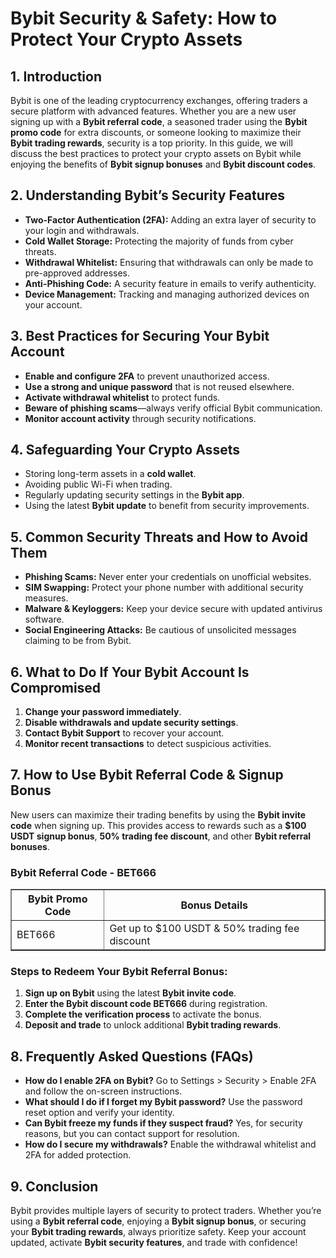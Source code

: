 <h1>Bybit Security & Safety: How to Protect Your Crypto Assets</h1>
<h2>1. Introduction</h2>
<p>Bybit is one of the leading cryptocurrency exchanges, offering traders a secure platform with advanced features. Whether you are a new user signing up with a <strong>Bybit referral code</strong>, a seasoned trader using the <strong>Bybit promo code</strong> for extra discounts, or someone looking to maximize their <strong>Bybit trading rewards</strong>, security is a top priority. In this guide, we will discuss the best practices to protect your crypto assets on Bybit while enjoying the benefits of <strong>Bybit signup bonuses</strong> and <strong>Bybit discount codes</strong>.</p>

<h2>2. Understanding Bybit’s Security Features</h2>
<ul>
    <li><strong>Two-Factor Authentication (2FA):</strong> Adding an extra layer of security to your login and withdrawals.</li>
    <li><strong>Cold Wallet Storage:</strong> Protecting the majority of funds from cyber threats.</li>
    <li><strong>Withdrawal Whitelist:</strong> Ensuring that withdrawals can only be made to pre-approved addresses.</li>
    <li><strong>Anti-Phishing Code:</strong> A security feature in emails to verify authenticity.</li>
    <li><strong>Device Management:</strong> Tracking and managing authorized devices on your account.</li>
</ul>

<h2>3. Best Practices for Securing Your Bybit Account</h2>
<ul>
    <li><strong>Enable and configure 2FA</strong> to prevent unauthorized access.</li>
    <li><strong>Use a strong and unique password</strong> that is not reused elsewhere.</li>
    <li><strong>Activate withdrawal whitelist</strong> to protect funds.</li>
    <li><strong>Beware of phishing scams</strong>—always verify official Bybit communication.</li>
    <li><strong>Monitor account activity</strong> through security notifications.</li>
</ul>

<h2>4. Safeguarding Your Crypto Assets</h2>
<ul>
    <li>Storing long-term assets in a <strong>cold wallet</strong>.</li>
    <li>Avoiding public Wi-Fi when trading.</li>
    <li>Regularly updating security settings in the <strong>Bybit app</strong>.</li>
    <li>Using the latest <strong>Bybit update</strong> to benefit from security improvements.</li>
</ul>

<h2>5. Common Security Threats and How to Avoid Them</h2>
<ul>
    <li><strong>Phishing Scams:</strong> Never enter your credentials on unofficial websites.</li>
    <li><strong>SIM Swapping:</strong> Protect your phone number with additional security measures.</li>
    <li><strong>Malware & Keyloggers:</strong> Keep your device secure with updated antivirus software.</li>
    <li><strong>Social Engineering Attacks:</strong> Be cautious of unsolicited messages claiming to be from Bybit.</li>
</ul>

<h2>6. What to Do If Your Bybit Account Is Compromised</h2>
<ol>
    <li><strong>Change your password immediately</strong>.</li>
    <li><strong>Disable withdrawals and update security settings</strong>.</li>
    <li><strong>Contact Bybit Support</strong> to recover your account.</li>
    <li><strong>Monitor recent transactions</strong> to detect suspicious activities.</li>
</ol>

<h2>7. How to Use Bybit Referral Code & Signup Bonus</h2>
<p>New users can maximize their trading benefits by using the <strong>Bybit invite code</strong> when signing up. This provides access to rewards such as a <strong>$100 USDT signup bonus</strong>, <strong>50% trading fee discount</strong>, and other <strong>Bybit referral bonuses</strong>.</p>

<h3>Bybit Referral Code - BET666</h3>
<table border="1">
    <tr>
        <th>Bybit Promo Code</th>
        <th>Bonus Details</th>
    </tr>
    <tr>
        <td>BET666</td>
        <td>Get up to $100 USDT & 50% trading fee discount</td>
    </tr>
</table>

<h3>Steps to Redeem Your Bybit Referral Bonus:</h3>
<ol>
    <li><strong>Sign up on Bybit</strong> using the latest <strong>Bybit invite code</strong>.</li>
    <li><strong>Enter the Bybit discount code BET666</strong> during registration.</li>
    <li><strong>Complete the verification process</strong> to activate the bonus.</li>
    <li><strong>Deposit and trade</strong> to unlock additional <strong>Bybit trading rewards</strong>.</li>
</ol>

<h2>8. Frequently Asked Questions (FAQs)</h2>
<ul>
    <li><strong>How do I enable 2FA on Bybit?</strong> Go to Settings > Security > Enable 2FA and follow the on-screen instructions.</li>
    <li><strong>What should I do if I forget my Bybit password?</strong> Use the password reset option and verify your identity.</li>
    <li><strong>Can Bybit freeze my funds if they suspect fraud?</strong> Yes, for security reasons, but you can contact support for resolution.</li>
    <li><strong>How do I secure my withdrawals?</strong> Enable the withdrawal whitelist and 2FA for added protection.</li>
</ul>

<h2>9. Conclusion</h2>
<p>Bybit provides multiple layers of security to protect traders. Whether you’re using a <strong>Bybit referral code</strong>, enjoying a <strong>Bybit signup bonus</strong>, or securing your <strong>Bybit trading rewards</strong>, always prioritize safety. Keep your account updated, activate <strong>Bybit security features</strong>, and trade with confidence!</p>
